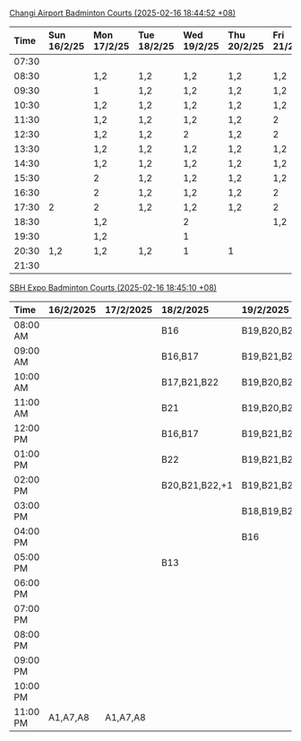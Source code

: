[Changi Airport Badminton Courts (2025-02-16 18:44:52 +08)](https://www.carc.org.sg/FacilityBooking.aspx)

| Time   | Sun 16/2/25   | Mon 17/2/25   | Tue 18/2/25   | Wed 19/2/25   | Thu 20/2/25   | Fri 21/2/25   | Sat 22/2/25   |
|:-------|:--------------|:--------------|:--------------|:--------------|:--------------|:--------------|:--------------|
| 07:30  |               |               |               |               |               |               |               |
| 08:30  |               | 1,2           | 1,2           | 1,2           | 1,2           | 1,2           |               |
| 09:30  |               | 1             | 1,2           | 1,2           | 1,2           | 1,2           | 1,2           |
| 10:30  |               | 1,2           | 1,2           | 1,2           | 1,2           | 1,2           | 1,2           |
| 11:30  |               | 1,2           | 1,2           | 1,2           | 1,2           | 2             | 1,2           |
| 12:30  |               | 1,2           | 1,2           | 2             | 1,2           | 2             | 1,2           |
| 13:30  |               | 1,2           | 1,2           | 1,2           | 1,2           | 1,2           | 1             |
| 14:30  |               | 1,2           | 1,2           | 1,2           | 1,2           | 1,2           |               |
| 15:30  |               | 2             | 1,2           | 1,2           | 1,2           | 1,2           | 2             |
| 16:30  |               | 2             | 1,2           | 1,2           | 1,2           | 2             | 1,2           |
| 17:30  | 2             | 2             | 1,2           | 1,2           | 1,2           | 2             | 1,2           |
| 18:30  |               | 1,2           |               | 2             |               | 1,2           | 1,2           |
| 19:30  |               | 1,2           |               | 1             |               |               | 1             |
| 20:30  | 1,2           | 1,2           | 1,2           | 1             | 1             |               | 1             |
| 21:30  |               |               |               |               |               |               |               |

[SBH Expo Badminton Courts (2025-02-16 18:45:10 +08)](https://singaporebadmintonhall.getomnify.com/widgets/O3MRKGBH359GA55KHMG1RD)

| Time     | 16/2/2025   | 17/2/2025   | 18/2/2025      | 19/2/2025      | 20/2/2025      | 21/2/2025      | 22/2/2025      |
|:---------|:------------|:------------|:---------------|:---------------|:---------------|:---------------|:---------------|
| 08:00 AM |             |             | B16            | B19,B20,B22,+2 | B19,B21,B22,+4 | B19,B21,B22,+4 | B16,B17        |
| 09:00 AM |             |             | B16,B17        | B19,B21,B22,+4 | B19,B21,B22,+4 | B20,B21,B22,+2 | B16,B17        |
| 10:00 AM |             |             | B17,B21,B22    | B19,B20,B22,+1 | B19,B21,B22,+4 | B20,B21,B22,+3 | B19,B20,B22,+3 |
| 11:00 AM |             |             | B21            | B19,B20,B22,+3 | B17,B20,B21,+1 | B19,B21,B22,+2 | B18,B20,B22,+2 |
| 12:00 PM |             |             | B16,B17        | B19,B21,B22,+4 | B18,B20,B21,+2 | B21,B22        | B18,B20,B22,+2 |
| 01:00 PM |             |             | B22            | B19,B21,B22,+4 | B20,B21,B22,+2 | B17,B21,B22    | B18,B19,B22,+2 |
| 02:00 PM |             |             | B20,B21,B22,+1 | B19,B21,B22,+4 | B20,B21,B22,+2 | B21,B22        | B19,B21,B22,+2 |
| 03:00 PM |             |             |                | B18,B19,B20,+2 | B19,B22        | B18,B20,B21    | B18,B19,B20    |
| 04:00 PM |             |             |                | B16            |                |                |                |
| 05:00 PM |             |             | B13            |                | B16            |                |                |
| 06:00 PM |             |             |                |                |                |                |                |
| 07:00 PM |             |             |                |                |                |                |                |
| 08:00 PM |             |             |                |                |                |                |                |
| 09:00 PM |             |             |                |                |                |                |                |
| 10:00 PM |             |             |                |                |                |                | B17,B20,B21,+6 |
| 11:00 PM | A1,A7,A8    | A1,A7,A8    |                |                |                |                | B20,B21,B22,+7 |
